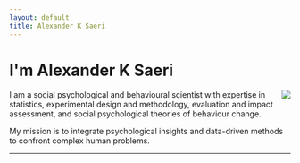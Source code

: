 ```yaml
---
layout: default
title: Alexander K Saeri
---
```


# I'm Alexander K Saeri

<img src="http://aksaeri.com/_/img/alexander_k_saeri_300px_2015.jpg" align=right>

I am a social psychological and behavioural scientist with expertise in statistics, experimental design and methodology, evaluation and impact assessment, and social psychological theories of behaviour change.

My mission is to integrate psychological insights and data-driven methods to confront complex human problems.

---


